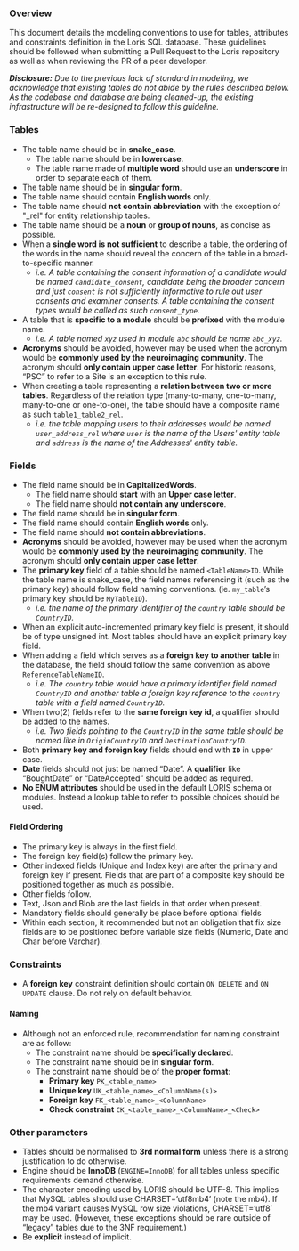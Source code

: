 ### Overview

This document details the modeling conventions to use for tables, attributes
and constraints definition in the Loris SQL database. These guidelines should
be followed when submitting a Pull Request to the Loris repository as well
as when reviewing the PR of a peer developer.

***Disclosure:** Due to the previous lack of standard in modeling,
we acknowledge that existing tables do not abide by the rules described
below. As the codebase and database are being cleaned-up, the existing
infrastructure will be re-designed to follow this guideline.*

### Tables

- The table name should be in **snake_case**.  
  - The table name should be in **lowercase**.
  - The table name made of **multiple word** should use an **underscore** 
  in order to separate each of them.
- The table name should be in **singular form**.
- The table name should contain **English words** only.
- The table name should **not contain abbreviation** with the exception of 
  "\_rel" for entity relationship tables.
- The table name should be a **noun** or **group of nouns**, as concise as 
  possible.
- When a **single word is not sufficient** to describe a table, the ordering 
  of the words in the name should reveal the concern of the table in a 
  broad-to-specific manner. 
  - *i.e. A table containing the consent information of a candidate would be 
    named `candidate_consent`, candidate being the broader concern and just 
    `consent` is not sufficiently  informative to rule out user consents and 
    examiner consents. A table containing the consent types would be called 
    as such `consent_type`.*
- A table that is **specific to a module** should be **prefixed** with the 
  module name.
  - *i.e. A table named `xyz` used in module `abc` should be name `abc_xyz`.*
- **Acronyms** should be avoided, however may be used when the acronym would 
  be **commonly used by the neuroimaging community**. The acronym should
  **only contain upper case letter**. For historic reasons, “PSC” to refer to 
  a Site is an exception to this rule.
- When creating a table representing a **relation between two or more tables**. 
  Regardless of the relation type (many-to-many, one-to-many, many-to-one or 
  one-to-one), the table should have a composite name as such 
  `table1_table2_rel`.
  - *i.e. the table mapping users to their addresses would be named 
  `user_address_rel` where `user` is the name of the Users' entity table and 
  `address` is the name of the Addresses' entity table.*

### Fields

- The field name should be in **CapitalizedWords**.
  - The field name should **start** with an **Upper case letter**.
  - The field name should **not contain any underscore**.
- The field name should be in **singular form**.
- The field name should contain **English words** only.
- The field name should **not contain abbreviations**.
- **Acronyms** should be avoided, however may be used when the acronym would 
  be **commonly used by the neuroimaging community**. The acronym should 
  **only contain upper case letter**.
- The **primary key** field of a table should be named `<TableName>ID`. While 
  the table name is snake_case, the field names referencing it (such as the 
  primary key) should follow field naming conventions. (ie. `my_table`’s 
  primary key should be `MyTableID`).
  - *i.e. the name of the primary identifier of the `country` table should be 
  `CountryID`.*
- When an explicit auto-incremented primary key field is present, it should be
  of type unsigned int. Most tables should have an explicit primary key field.
- When adding a field which serves as a **foreign key to another table**
  in the database, the field should follow the same convention as above
  `ReferenceTableNameID`.
  - *i.e. The `country` table would have a primary identifier field named
  `CountryID` and another table a foreign key reference to the `country`
  table with a field named `CountryID`.*
- When two(2) fields refer to the **same foreign key id**, a qualifier should
  be added to the names.
  - *i.e. Two fields pointing to the `CountryID` in the same table should
  be named like in `OriginCountryID` and `DestinationCountryID`.*
- Both **primary key and foreign key** fields should end with **`ID`**
  in upper case.  
- **Date** fields should not just be named “Date”. A
  **qualifier** like “BoughtDate” or “DateAccepted” should be added as
  required.  
- **No ENUM attributes** should be used in the default LORIS schema
  or modules. Instead a lookup table to refer to possible choices should be used.

#### Field Ordering

- The primary key is always in the first field.
- The foreign key field(s) follow the primary key.
- Other indexed fields (Unique and Index key) are after the primary and foreign 
  key if present. Fields that are part of a composite key should be positioned 
  together as much as possible.
- Other fields follow. 
- Text, Json and Blob are the last fields in that order when present.
- Mandatory fields should generally be place before optional fields
- Within each section, it recommended but not an obligation that fix size fields 
  are to be positioned before variable size fields (Numeric, Date and Char before 
  Varchar).  

### Constraints

- A **foreign key** constraint definition should contain `ON DELETE` and 
  `ON UPDATE` clause. Do not rely on default behavior.

#### Naming
- Although not an enforced rule, recommendation for naming constraint are 
  as follow:
  - The constraint name should be **specifically declared**.
  - The constraint name should be in **singular form**.
  - The constraint name should be of the **proper format**:
    - **Primary key** `PK_<table_name>`
    - **Unique key** `UK_<table_name>_<ColumnName(s)>`
    - **Foreign key** `FK_<table_name>_<ColumnName>`
    - **Check constraint** `CK_<table_name>_<ColumnName>_<Check>`


### Other parameters
- Tables should be normalised to **3rd normal form**  unless there is a strong
  justification to do otherwise. 
- Engine should be **InnoDB** (`ENGINE=InnoDB`) for all tables unless specific
  requirements demand otherwise.
- The character encoding used by LORIS should be UTF-8. This implies that MySQL 
  tables should use CHARSET=’utf8mb4’ (note the mb4). If the mb4 variant causes 
  MySQL row size violations, CHARSET=’utf8’ may be used. (However, these exceptions 
  should be rare outside of “legacy” tables due to the 3NF requirement.)
- Be **explicit** instead of implicit. 


